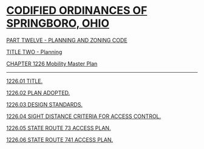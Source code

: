 [CODIFIED ORDINANCES OF SPRINGBORO, OHIO](index.html)
=====================================================

[PART TWELVE - PLANNING AND ZONING CODE](465ba412.html)

[TITLE TWO - Planning](4687a412.html)

[CHAPTER 1226 Mobility Master Plan](477aa412.html)

* * * * *

[1226.01 TITLE.](478ba412.html)

[1226.02 PLAN ADOPTED.](478fa412.html)

[1226.03 DESIGN STANDARDS.](4793a412.html)

[1226.04 SIGHT DISTANCE CRITERIA FOR ACCESS CONTROL.](479aa412.html)

[1226.05 STATE ROUTE 73 ACCESS PLAN.](479ea412.html)

[1226.06 STATE ROUTE 741 ACCESS PLAN.](47ada412.html)
